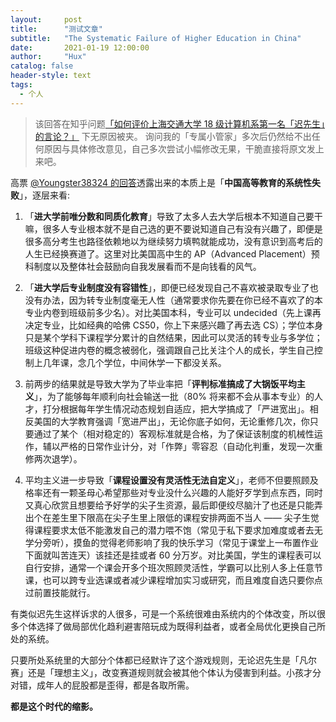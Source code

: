 ```yaml
---
layout:     post
title:      "测试文章"
subtitle:   "The Systematic Failure of Higher Education in China"
date:       2021-01-19 12:00:00
author:     "Hux"
catalog: false
header-style: text
tags:
  - 个人
---
```


> 该回答在知乎问题[「如何评价上海交通大学 18 级计算机系第一名「迟先生」的言论？」](https://www.zhihu.com/question/439622084/answer/1685314467) 下无原因被夹。
> 询问我的「专属小管家」多次后仍然给不出任何原因与具体修改意见，自己多次尝试小幅修改无果，干脆直接将原文发上来吧。


高票 [@Youngster38324 的回答](https://www.zhihu.com/question/439622084/answer/1681505518)透露出来的本质上是「**中国高等教育的系统性失败**」，逐层来看:

1. 「**进大学前唯分数和同质化教育**」导致了太多人去大学后根本不知道自己要干嘛，很多人专业根本就不是自己选的更不要说知道自己有没有兴趣了，即便是很多高分考生也路径依赖地以为继续努力填鸭就能成功，没有意识到高考后的人生已经换赛道了。这里对比美国高中生的 AP（Advanced Placement）预科制度以及整体社会鼓励向自我发展看而不是向钱看的风气。

2. 「**进大学后专业制度没有容错性**」，即便已经发现自己不喜欢被录取专业了也没有办法，因为转专业制度毫无人性（通常要求你先要在你已经不喜欢了的本专业内卷到班级前多少名）。对比美国本科，专业可以 undecided（先上课再决定专业，比如经典的哈佛 CS50，你上下来感兴趣了再去选 CS）；学位本身只是某个学科下课程学分累计的自然结果，因此可以灵活的转专业与多学位；班级这种促进内卷的概念被弱化，强调跟自己比关注个人的成长，学生自己控制上几年课，念几个学位，中间休学一下都没关系。

3. 前两步的结果就是导致大学为了毕业率把「**评判标准搞成了大锅饭平均主义**」，为了能够每年顺利向社会输送一批（80% 将来都不会从事本专业）的人才，打分根据每年学生情况动态规划自适应，把大学搞成了「严进宽出」。相反美国的大学教育强调「宽进严出」，无论你底子如何，无论重修几次，你只要通过了某个（相对稳定的）客观标准就是合格，为了保证该制度的机械性运作，辅以严格的日常作业计分，对「作弊」零容忍（自动化判重，发现一次重修两次退学）。

4. 平均主义进一步导致「**课程设置没有灵活性无法自定义**」，老师不但要照顾及格率还有一颗圣母心希望那些对专业没什么兴趣的人能好歹学到点东西，同时又真心欣赏且想要给予好学的尖子生资源，最后即便绞尽脑汁了也还是只能弄出个在差生里下限高在尖子生里上限低的课程安排两面不当人 —— 尖子生觉得课程要求太低不能激发自己的潜力喂不饱（常见于私下要求加难度或者去无学分旁听），摸鱼的觉得老师影响了我的快乐学习（常见于课堂上一布置作业下面就叫苦连天）该挂还是挂或者 60 分万岁。对比美国，学生的课程表可以自行安排，通常一个课会开多个班次照顾灵活性，学霸可以比别人多上任意节课，也可以跨专业选课或者减少课程增加实习或研究，而且难度自选只要你点过前置技能就行。

有类似迟先生这样诉求的人很多，可是一个系统很难由系统内的个体改变，所以很多个体选择了做局部优化趋利避害陪玩成为既得利益者，或者全局优化更换自己所处的系统。

只要所处系统里的大部分个体都已经默许了这个游戏规则，无论迟先生是「凡尔赛」还是「理想主义」，改变赛道规则就会被其他个体认为侵害到利益。小孩才分对错，成年人的屁股都是歪得，都是各取所需。

**都是这个时代的缩影。**

